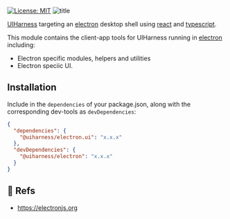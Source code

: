 [![License: MIT](https://img.shields.io/badge/License-MIT-green.svg)](https://opensource.org/licenses/MIT)
![title](https://user-images.githubusercontent.com/185555/51506110-6b1fb300-1e4f-11e9-8c73-cc4c0d659131.jpg)

[UIHarness](https://uiharness.com) targeting an [electron](https://electronjs.org/) desktop shell using [react](https://reactjs.org/) and [typescript](https://www.typescriptlang.org/).

This module contains the client-app tools for UIHarness running in [electron](https://electronjs.org/) including:

- Electron specific modules, helpers and utilities
- Electron speciic UI.


## Installation

Include in the `dependencies` of your package.json, along with the corresponding dev-tools as `devDependencies`:

```json
{
  "dependencies": {
    "@uiharness/electron.ui": "x.x.x"
  },
  "devDependencies": {
    "@uiharness/electron": "x.x.x"
  }
}
```

## 🔗 Refs
- https://electronjs.org

<p>&nbsp;</p>

